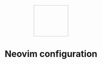 <div align="center">
  <img ![Neovim]([./assets/39212564/95fe8142-a333-40fe-a762-4b268b1c6f55](https://commons.wikimedia.org/wiki/File:Neovim-mark.svg)https://commons.wikimedia.org/wiki/File:Neovim-mark.svg) width="110", height="100">
</div>

<h1 align="center">Neovim configuration</h1>
